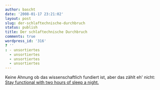 ```yaml
---
author: bascht
date: '2008-01-17 23:21:02'
layout: post
slug: der-schlaftechnische-durchbruch
status: publish
title: Der schlaftechnische Durchbruch
comments: true
wordpress_id: '316'
? ''
: - unsortiertes
  - unsortiertes
  - unsortiertes
  - unsortiertes
---
```


Keine Ahnung ob das wissenschaftlich fundiert ist, aber das zählt
eh' nicht:
[Stay functional with two hours of sleep a night.](http://lifehacker.com/345828/stay-functional-on-two-hours-of-sleep-a-night)




